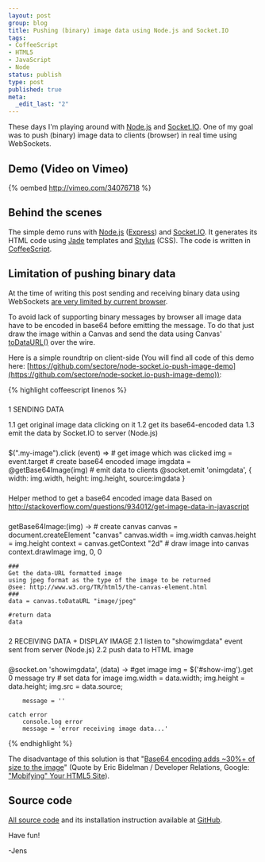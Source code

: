 ```yaml
--- 
layout: post
group: blog
title: Pushing (binary) image data using Node.js and Socket.IO
tags: 
- CoffeeScript
- HTML5
- JavaScript
- Node
status: publish
type: post
published: true
meta: 
  _edit_last: "2"
---
```

These days I'm playing around with [Node.js](http://nodejs.org) and [Socket.IO](http://socket.io). One of my goal was to push (binary) image data to clients (browser) in real time using WebSockets.

<!--more-->

## Demo (Video on Vimeo)

{% oembed http://vimeo.com/34076718 %}

## Behind the scenes

The simple demo runs with [Node.js](http://nodejs.org) ([Express](http://expressjs.com/)) and [Socket.IO](http://expressjs.com/). It generates its HTML code using [Jade](https://github.com/visionmedia/jade) templates and [Stylus](http://learnboost.github.com/stylus/) (CSS). The code is written in [CoffeeScript](http://jashkenas.github.com/coffee-script/).

## Limitation of pushing binary data

At the time of writing this post sending and receiving binary data using WebSockets [are very limited by current browser](http://en.wikipedia.org/wiki/Comparison_of_WebSocket_implementations).

To avoid lack of supporting binary messages by browser all image data have to be encoded in base64 before emitting the message. To do that just draw the image within a Canvas and send the data using Canvas' [toDataURL()](http://www.w3.org/TR/html5/the-canvas-element.html#dom-canvas-todataurl ) over the wire.

Here is a simple roundtrip on client-side (You will find all code of this demo here: [https://github.com/sectore/node-socket.io-push-image-demo](https://github.com/sectore/node-socket.io-push-image-demo)):

{% highlight coffeescript linenos %}

###

1 SENDING DATA

1.1 get original image data clicking on it
1.2 get its base64-encoded data
1.3 emit the data by Socket.IO to server (Node.js)

###
$(".my-image").click (event) =>
	# get image which was clicked
	img = event.target
	# create base64 encoded image
	imgdata = @getBase64Image(img)
	# emit data to clients
	@socket.emit 'onimgdata', {  width: img.width, height: img.height, source:imgdata }


###
Helper method to get a base64 encoded image data
Based on http://stackoverflow.com/questions/934012/get-image-data-in-javascript
###
getBase64Image:(img) ->
	# create canvas
	canvas = document.createElement "canvas"
	canvas.width = img.width
	canvas.height = img.height
	context = canvas.getContext "2d"
	# draw image into canvas
	context.drawImage   img,
		0,
		0

	###
	Get the data-URL formatted image
	using jpeg format as the type of the image to be returned
	@see: http://www.w3.org/TR/html5/the-canvas-element.html
	###
	data = canvas.toDataURL "image/jpeg"

	#return data
	data

###

2 RECEIVING DATA + DISPLAY IMAGE
2.1 listen to "showimgdata" event sent from server (Node.js)
2.2 push data to HTML image

###

@socket.on 'showimgdata', (data) ->
	#get image
	img = $('#show-img').get 0
	message
	try
		# set data for image
		img.width = data.width;
		img.height = data.height;
		img.src = data.source;

		message = ''

	catch error
		console.log error
		message = 'error receiving image data...'

{% endhighlight %}

The disadvantage of this solution is that "[Base64 encoding adds ~30%+ of size to the image](http://www.html5rocks.com/en/mobile/mobifying.html#toc-optimizations-requests)" (Quote by Eric Bidelman / Developer Relations, Google: ["Mobifying" Your HTML5 Site](http://www.html5rocks.com/en/mobile/mobifying.html)).

## Source code

[All source code](https://github.com/sectore/node-socket.io-push-image-demo) and its installation instruction available at [GitHub](https://github.com/sectore/node-socket.io-push-image-demo).

Have fun!

-Jens
